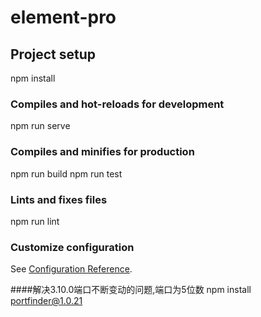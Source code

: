 # element-pro

## Project setup
npm install

### Compiles and hot-reloads for development
npm run serve

### Compiles and minifies for production
npm run build
npm run test

### Lints and fixes files
npm run lint

### Customize configuration
See [Configuration Reference](https://cli.vuejs.org/config/).

####解决3.10.0端口不断变动的问题,端口为5位数
npm install portfinder@1.0.21
